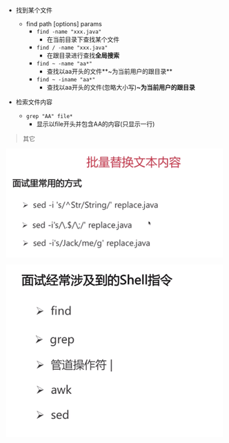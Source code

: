 * 找到某个文件
  * find path [options] params
    * `find -name "xxx.java"`
      * 在当前目录下查找某个文件
    * `find / -name "xxx.java"`
      * 在跟目录进行查找**全局搜索**
    * `find ~ -name "aa*"`
      * 查找以aa开头的文件**~为当前用户的跟目录**
    * `find ~ -iname "aa*"`
      * 查找以aa开头的文件(忽略大小写)**~为当前用户的跟目录**

* 检索文件内容
  * `grep "AA" file*`
    * 显示以file开头并包含AA的内容(只显示一行)

> 其它

![](./img/image06.png)

![](./img/image07.png)
